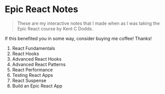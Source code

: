# Epic React Notes

> These are my interactive notes that I made when as I was taking the Epic React course by Kent C Dodds.

If this benefited you in some way, consider buying me coffee! Thanks!

1.  React Fundamentals
2.  React Hooks
3.  Advanced React Hooks
4.  Advanced React Patterns
5.  React Performance
6.  Testing React Apps
7.  React Suspense
8.  Build an Epic React App

